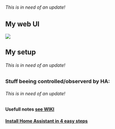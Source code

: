 ###### This is in need of an update!

## My web UI
<img src=https://raw.githubusercontent.com/ludeeus/Home-Assistant-Config/master/www/current.png></img>

## My setup
###### This is in need of an update!


### Stuff beeing controlled/observerd by HA:
###### This is in need of an update!

#### Usefull notes [see WIKI](https://github.com/ludeeus/hass-config/wiki)
  
#### [Install Home Assistant in 4 easy steps](https://youtu.be/0ca_ap3sj1c)